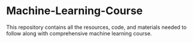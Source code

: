 # Machine-Learning-Course
This repository contains all the resources, code, and materials needed to follow along with comprehensive machine learning course. 
